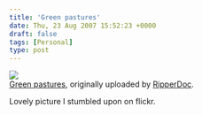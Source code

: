 ```yaml
---
title: 'Green pastures'
date: Thu, 23 Aug 2007 15:52:23 +0000
draft: false
tags: [Personal]
type: post
---
```


[![](http://farm2.static.flickr.com/1199/1090416627_cc14fe2638.jpg)](http://www.flickr.com/photos/ripperdoc/1090416627/ "photo sharing")  
[Green pastures](http://www.flickr.com/photos/ripperdoc/1090416627/), originally uploaded by [RipperDoc](http://www.flickr.com/people/ripperdoc/).

Lovely picture I stumbled upon on flickr.